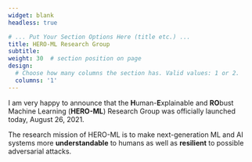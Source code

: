 ```yaml
---
widget: blank
headless: true

# ... Put Your Section Options Here (title etc.) ...
title: HERO-ML Research Group
subtitle:
weight: 30  # section position on page
design:
  # Choose how many columns the section has. Valid values: 1 or 2.
  columns: '1'
---
```


I am very happy to announce that the <b>H</b>uman-<b>E</b>xplainable and <b>RO</b>bust Machine Learning (<b>HERO-ML</b>) Research Group was officially launched today, August 26, 2021.

The research mission of HERO-ML is to make next-generation ML and AI systems more **understandable** to humans as well as **resilient** to possible adversarial attacks.


